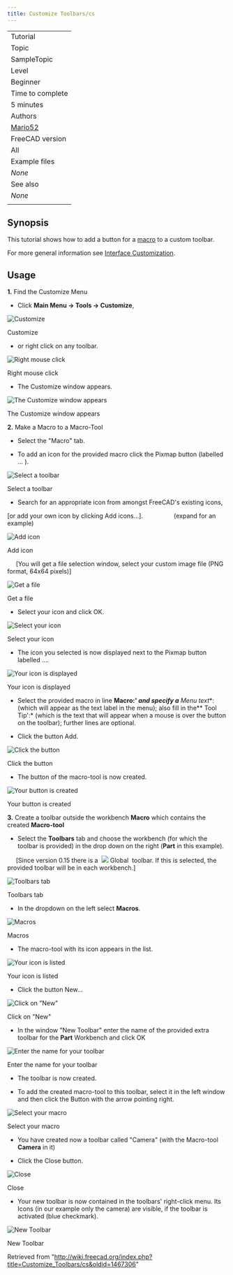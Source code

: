 ```yaml
---
title: Customize Toolbars/cs
---
```

|  |
| --- |
| Tutorial |
| Topic |
| SampleTopic |
| Level |
| Beginner |
| Time to complete |
| 5 minutes |
| Authors |
| [Mario52](/User:Mario52 "User:Mario52") |
| FreeCAD version |
| All |
| Example files |
| *None* |
| See also |
| *None* |
|  |

## Synopsis

This tutorial shows how to add a button for a [macro](/Macro "Macro") to a custom toolbar.

For more general information see [Interface Customization](/Interface_Customization "Interface Customization").

## Usage

**1.** Find the Customize Menu

* Click **Main Menu → Tools → Customize**,

![Customize](/images/CustomizeToolBar_01.png)

Customize

* or right click on any toolbar.

![Right mouse click](/images/CustomizeToolBar_02.png)

Right mouse click

* The Customize window appears.

![The Customize window appears](/images/CustomizeToolBar_03.png)

The Customize window appears

**2.** Make a Macro to a Macro-Tool

* Select the "Macro" tab.

* To add an icon for the provided macro click the Pixmap button (labelled ... ).

![Select a toolbar](/images/CustomizeToolBar_04.png)

Select a toolbar

* Search for an appropriate icon from amongst FreeCAD's existing icons,

[or add your own icon by clicking Add icons...].                  (expand for an example)

![Add icon](/images/CustomizeToolBar_05.png)

Add icon

     [You will get a file selection window, select your custom image file (PNG format, 64x64 pixels)]

![Get a file](/images/CustomizeToolBar_06.png)

Get a file

* Select your icon and click OK.

![Select your icon](/images/CustomizeToolBar_07.png)

Select your icon

* The icon you selected is now displayed next to the Pixmap button labelled ....

![Your icon is displayed](/images/CustomizeToolBar_08.png)

Your icon is displayed

* Select the provided macro in line **Macro:' *and specify a*** *Menu text**: (which will appear as the text label in the menu); also fill in the** Tool Tip':* (which is the text that will appear when a mouse is over the button on the toolbar); further lines are optional.

* Click the button Add.

![Click the button](/images/CustomizeToolBar_09.png)

Click the button

* The button of the macro-tool is now created.

![Your button is created](/images/CustomizeToolBar_10.png)

Your button is created

**3.** Create a toolbar outside the workbench **Macro** which contains the created **Macro-tool**

* Select the **Toolbars** tab and choose the workbench (for which the toolbar is provided) in the drop down on the right (**Part** in this example).

     [Since version 0.15 there is a  ![](/images/Freecad.svg) Global  toolbar. If this is selected, the provided toolbar will be in each workbench.]

![Toolbars tab](/images/CustomizeToolBar_11.png)

Toolbars tab

* In the dropdown on the left select **Macros**.

![Macros](/images/CustomizeToolBar_12.png)

Macros

* The macro-tool with its icon appears in the list.

![Your icon is listed](/images/CustomizeToolBar_13.png)

Your icon is listed

* Click the button New...

![Click on "New"](/images/CustomizeToolBar_14.png)

Click on "New"

* In the window "New Toolbar" enter the name of the provided extra toolbar for the **Part** Workbench and click OK

![Enter the name for your toolbar](/images/CustomizeToolBar_15.png)

Enter the name for your toolbar

* The toolbar is now created.

* To add the created macro-tool to this toolbar, select it in the left window and then click the Button with the arrow pointing right.

![Select your macro](/images/CustomizeToolBar_16.png)

Select your macro

* You have created now a toolbar called "Camera" (with the Macro-tool **Camera** in it)

* Click the Close button.

![Close](/images/CustomizeToolBar_17.png)

Close

* Your new toolbar is now contained in the toolbars' right-click menu. Its Icons (in our example only the camera) are visible, if the toolbar is activated (blue checkmark).

![New Toolbar](/images/CustomizeToolBar_18.png)

New Toolbar

Retrieved from "<http://wiki.freecad.org/index.php?title=Customize_Toolbars/cs&oldid=1467306>"